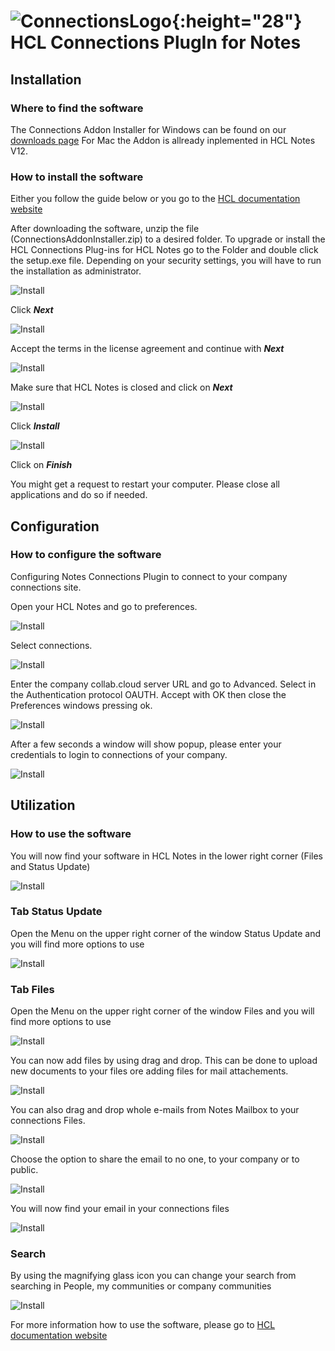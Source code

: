 # ![ConnectionsLogo](/assets/images/HCL_Connection_Master.png){:height="28"} HCL Connections PlugIn for Notes

## Installation

### Where to find the software

The Connections Addon Installer for Windows can be found on our [downloads page](https://docs.collab.cloud/help/downloads/)
For Mac the Addon is allready inplemented in HCL Notes V12.

### How to install the software

Either you follow the guide below or you go to the [HCL documentation website](https://help.hcltechsw.com/connections/v65/connectors/enduser/c_plugin_enduser_help_over.html)

After downloading the software, unzip the file (ConnectionsAddonInstaller.zip) to a desired folder. To upgrade or install the HCL Connections Plug-ins for HCL Notes go to the Folder and double click the setup.exe file. Depending on your security settings, you will have to run the installation as administrator.

![Install](/assets/images/screen-shots/connections-plugin/InstallConnectionsPlugin1.png)

Click **_Next_**

![Install](/assets/images/screen-shots/connections-plugin/InstallConnectionsPlugin2.png)

Accept the terms in the license agreement and continue with **_Next_**

![Install](/assets/images/screen-shots/connections-plugin/InstallConnectionsPlugin3.png)

Make sure that HCL Notes is closed and click on **_Next_**

![Install](/assets/images/screen-shots/connections-plugin/InstallConnectionsPlugin4.png)

Click **_Install_**

![Install](/assets/images/screen-shots/connections-plugin/InstallConnectionsPlugin6.png)

Click on **_Finish_**

You might get a request to restart your computer.
Please close all applications and do so if needed.


## Configuration


### How to configure the software

Configuring Notes Connections Plugin to connect to your company connections site.

Open your HCL Notes and go to preferences.

![Install](/assets/images/screen-shots/connections-plugin/ConfigConnectionsPlugin2.png)

Select connections.

![Install](/assets/images/screen-shots/connections-plugin/ConfigConnectionsPlugin4.png)

Enter the company collab.cloud server URL and go to Advanced. Select in the Authentication protocol OAUTH. Accept with OK then close the Preferences windows pressing ok.

![Install](/assets/images/screen-shots/connections-plugin/ConfigConnectionsPlugin5.png)

After a few seconds a window will show popup, please enter your credentials to login to connections of your company.

![Install](/assets/images/screen-shots/connections-plugin/ConfigConnectionsPlugin6.png)





## Utilization

### How to use the software

You will now find your software in HCL Notes in the lower right corner (Files and Status Update)

![Install](/assets/images/screen-shots/connections-plugin/OptionConnectionsPlugin.png)

### Tab Status Update

Open the Menu on the upper right corner of the window Status Update and you will find more options to use

![Install](/assets/images/screen-shots/connections-plugin/OptionConnectionsPlugin4.png)


### Tab Files

Open the Menu on the upper right corner of the window Files and you will find more options to use

![Install](/assets/images/screen-shots/connections-plugin/OptionConnectionsPlugin5.png)

You can now add files by using drag and drop. This can be done to upload new documents to your files ore adding files for mail attachements.

![Install](/assets/images/screen-shots/connections-plugin/OptionConnectionsPlugin2.png)

You can also drag and drop whole e-mails from Notes Mailbox to your connections Files.

![Install](/assets/images/screen-shots/connections-plugin/OptionConnectionsPlugin6.png)

Choose the option to share the email to no one, to your company or to public.

![Install](/assets/images/screen-shots/connections-plugin/OptionConnectionsPlugin7.png)

You will now find your email in your connections files

![Install](/assets/images/screen-shots/connections-plugin/OptionConnectionsPlugin8.png)



### Search 

By using the magnifying glass icon you can change your search from searching in People, my communities or company communities

![Install](/assets/images/screen-shots/connections-plugin/OptionConnectionsPlugin3.png)


For more information how to use the software, please go to [HCL documentation website](https://help.hcltechsw.com/connections/v65/connectors/enduser/c_plugin_enduser_help_over.html)